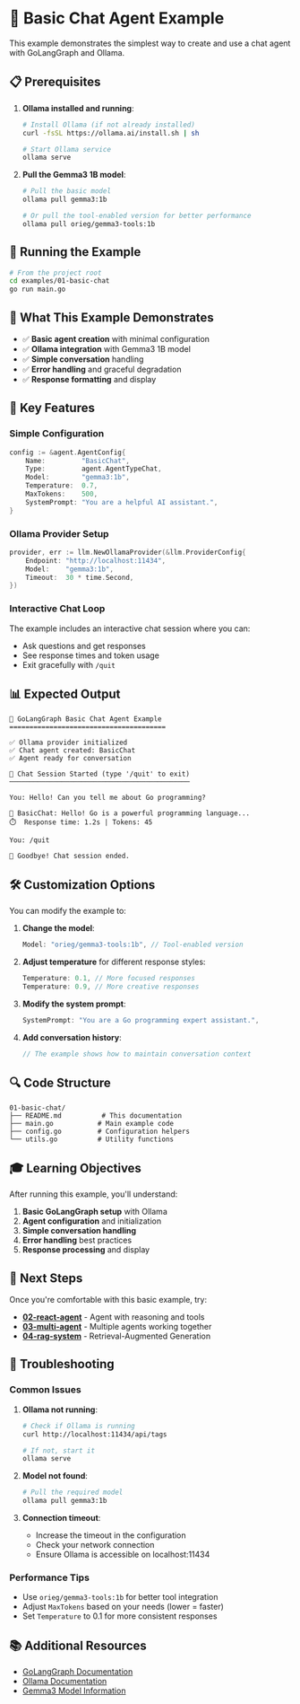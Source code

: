 # 🤖 Basic Chat Agent Example

This example demonstrates the simplest way to create and use a chat agent with GoLangGraph and Ollama.

## 📋 Prerequisites

1. **Ollama installed and running**:

   ```bash
   # Install Ollama (if not already installed)
   curl -fsSL https://ollama.ai/install.sh | sh
   
   # Start Ollama service
   ollama serve
   ```

2. **Pull the Gemma3 1B model**:

   ```bash
   # Pull the basic model
   ollama pull gemma3:1b
   
   # Or pull the tool-enabled version for better performance
   ollama pull orieg/gemma3-tools:1b
   ```

## 🚀 Running the Example

```bash
# From the project root
cd examples/01-basic-chat
go run main.go
```

## 🎯 What This Example Demonstrates

- ✅ **Basic agent creation** with minimal configuration
- ✅ **Ollama integration** with Gemma3 1B model
- ✅ **Simple conversation** handling
- ✅ **Error handling** and graceful degradation
- ✅ **Response formatting** and display

## 🔧 Key Features

### Simple Configuration

```go
config := &agent.AgentConfig{
    Name:         "BasicChat",
    Type:         agent.AgentTypeChat,
    Model:        "gemma3:1b",
    Temperature:  0.7,
    MaxTokens:    500,
    SystemPrompt: "You are a helpful AI assistant.",
}
```

### Ollama Provider Setup

```go
provider, err := llm.NewOllamaProvider(&llm.ProviderConfig{
    Endpoint: "http://localhost:11434",
    Model:    "gemma3:1b",
    Timeout:  30 * time.Second,
})
```

### Interactive Chat Loop

The example includes an interactive chat session where you can:

- Ask questions and get responses
- See response times and token usage
- Exit gracefully with `/quit`

## 📊 Expected Output

```
🤖 GoLangGraph Basic Chat Agent Example
=======================================

✅ Ollama provider initialized
✅ Chat agent created: BasicChat
✅ Agent ready for conversation

💬 Chat Session Started (type '/quit' to exit)
─────────────────────────────────────────────

You: Hello! Can you tell me about Go programming?

🤖 BasicChat: Hello! Go is a powerful programming language...
⏱️  Response time: 1.2s | Tokens: 45

You: /quit

👋 Goodbye! Chat session ended.
```

## 🛠️ Customization Options

You can modify the example to:

1. **Change the model**:

   ```go
   Model: "orieg/gemma3-tools:1b", // Tool-enabled version
   ```

2. **Adjust temperature** for different response styles:

   ```go
   Temperature: 0.1, // More focused responses
   Temperature: 0.9, // More creative responses
   ```

3. **Modify the system prompt**:

   ```go
   SystemPrompt: "You are a Go programming expert assistant.",
   ```

4. **Add conversation history**:

   ```go
   // The example shows how to maintain conversation context
   ```

## 🔍 Code Structure

```
01-basic-chat/
├── README.md          # This documentation
├── main.go           # Main example code
├── config.go         # Configuration helpers
└── utils.go          # Utility functions
```

## 🎓 Learning Objectives

After running this example, you'll understand:

1. **Basic GoLangGraph setup** with Ollama
2. **Agent configuration** and initialization
3. **Simple conversation handling**
4. **Error handling** best practices
5. **Response processing** and display

## 🔗 Next Steps

Once you're comfortable with this basic example, try:

- **[02-react-agent](../02-react-agent/)** - Agent with reasoning and tools
- **[03-multi-agent](../03-multi-agent/)** - Multiple agents working together
- **[04-rag-system](../04-rag-system/)** - Retrieval-Augmented Generation

## 🐛 Troubleshooting

### Common Issues

1. **Ollama not running**:

   ```bash
   # Check if Ollama is running
   curl http://localhost:11434/api/tags
   
   # If not, start it
   ollama serve
   ```

2. **Model not found**:

   ```bash
   # Pull the required model
   ollama pull gemma3:1b
   ```

3. **Connection timeout**:
   - Increase the timeout in the configuration
   - Check your network connection
   - Ensure Ollama is accessible on localhost:11434

### Performance Tips

- Use `orieg/gemma3-tools:1b` for better tool integration
- Adjust `MaxTokens` based on your needs (lower = faster)
- Set `Temperature` to 0.1 for more consistent responses

## 📚 Additional Resources

- [GoLangGraph Documentation](../../docs/)
- [Ollama Documentation](https://ollama.ai/docs)
- [Gemma3 Model Information](https://ollama.com/library/gemma3)
